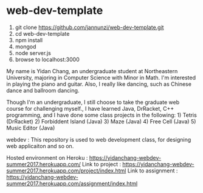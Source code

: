 # web-dev-template

1. git clone https://github.com/jannunzi/web-dev-template.git
1. cd web-dev-template
1. npm install
1. mongod
1. node server.js
1. browse to localhost:3000





My name is Yidan Chang, an undergraduate student at Northeastern University, majoring in Computer Science with Minor in Math.
I'm interested in playing the piano and guitar. Also, I really like dancing, such as Chinese dance and ballroom dancing.

Though I'm an undergraduate, I still choose to take the graduate web course for challenging myself.,
I have learned Java, DrRacket, C++ programming, and I have done some class projects in the following:
    1) Tetris (DrRacket)
    2) Forbiddent Island (Java)
    3) Maze (Java)
    4) Free Cell (Java)
    5) Music Editor (Java)


webdev : This repository is used to web development class, for designing web applicaiton and so on.


Hosted environment on Heroku : https://yidanchang-webdev-summer2017.herokuapp.com/
Link to project : https://yidanchang-webdev-summer2017.herokuapp.com/project/index.html
Link to assignment : https://yidanchang-webdev-summer2017.herokuapp.com/assignment/index.html





